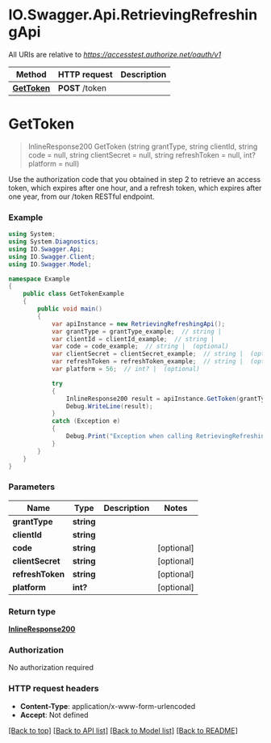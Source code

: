 # IO.Swagger.Api.RetrievingRefreshingApi

All URIs are relative to *https://accesstest.authorize.net/oauth/v1*

Method | HTTP request | Description
------------- | ------------- | -------------
[**GetToken**](RetrievingRefreshingApi.md#gettoken) | **POST** /token | 


<a name="gettoken"></a>
# **GetToken**
> InlineResponse200 GetToken (string grantType, string clientId, string code = null, string clientSecret = null, string refreshToken = null, int? platform = null)



Use the authorization code that you obtained in step 2 to retrieve an access token, which expires after one hour, and a refresh token, which expires after one year, from our /token RESTful endpoint.

### Example
```csharp
using System;
using System.Diagnostics;
using IO.Swagger.Api;
using IO.Swagger.Client;
using IO.Swagger.Model;

namespace Example
{
    public class GetTokenExample
    {
        public void main()
        {
            var apiInstance = new RetrievingRefreshingApi();
            var grantType = grantType_example;  // string | 
            var clientId = clientId_example;  // string | 
            var code = code_example;  // string |  (optional) 
            var clientSecret = clientSecret_example;  // string |  (optional) 
            var refreshToken = refreshToken_example;  // string |  (optional) 
            var platform = 56;  // int? |  (optional) 

            try
            {
                InlineResponse200 result = apiInstance.GetToken(grantType, clientId, code, clientSecret, refreshToken, platform);
                Debug.WriteLine(result);
            }
            catch (Exception e)
            {
                Debug.Print("Exception when calling RetrievingRefreshingApi.GetToken: " + e.Message );
            }
        }
    }
}
```

### Parameters

Name | Type | Description  | Notes
------------- | ------------- | ------------- | -------------
 **grantType** | **string**|  | 
 **clientId** | **string**|  | 
 **code** | **string**|  | [optional] 
 **clientSecret** | **string**|  | [optional] 
 **refreshToken** | **string**|  | [optional] 
 **platform** | **int?**|  | [optional] 

### Return type

[**InlineResponse200**](InlineResponse200.md)

### Authorization

No authorization required

### HTTP request headers

 - **Content-Type**: application/x-www-form-urlencoded
 - **Accept**: Not defined

[[Back to top]](#) [[Back to API list]](../README.md#documentation-for-api-endpoints) [[Back to Model list]](../README.md#documentation-for-models) [[Back to README]](../README.md)

